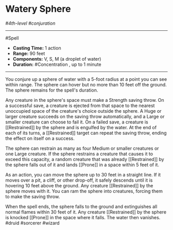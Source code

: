 # Watery Sphere
*#4th-level #conjuration*
___ 
#Spell
- **Casting Time:** 1 action
- **Range:** 90 feet
- **Components:** V, S, M (a droplet of water)
- **Duration:** #Concentration , up to 1 minute
---
You conjure up a sphere of water with a 5-foot radius at a point you can see within range. The sphere can hover but no more than 10 feet off the ground. The sphere remains for the spell's duration.

Any creature in the sphere's space must make a Strength saving throw. On a successful save, a creature is ejected from that space to the nearest unoccupied space of the creature's choice outside the sphere. A Huge or larger creature succeeds on the saving throw automatically, and a Large or smaller creature can choose to fail it. On a failed save, a creature is [[Restrained]] by the sphere and is engulfed by the water. At the end of each of its turns, a [[Restrained]] target can repeat the saving throw, ending the effect on itself on a success.

The sphere can restrain as many as four Medium or smaller creatures or one Large creature. If the sphere restrains a creature that causes it to exceed this capacity, a random creature that was already [[Restrained]] by the sphere falls out of it and lands [[Prone]] in a space within 5 feet of it.

As an action, you can move the sphere up to 30 feet in a straight line. If it moves over a pit, a cliff, or other drop-off, it safely descends until it is hovering 10 feet above the ground. Any creature [[Restrained]] by the sphere moves with it. You can ram the sphere into creatures, forcing them to make the saving throw.

When the spell ends, the sphere falls to the ground and extinguishes all normal flames within 30 feet of it. Any creature [[Restrained]] by the sphere is knocked [[Prone]] in the space where it falls. The water then vanishes.
#druid
#sorcerer
#wizard